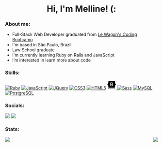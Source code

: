  <h1 align="center">Hi, I'm Melline! (:</h1>

<h3 align="left">About me:</h3>

- Full-Stack Web Developer graduated from [Le Wagon's Coding Bootcamp](https://www.lewagon.com/)
- I'm based in São Paulo, Brazil
- Law School graduate
- I'm currently learning Ruby on Rails and JavaScript
- I’m interested in learn more about code

<h3 align="left">Skills:</h3>
<a href="https://www.ruby-lang.org/en/" target="_blank" rel="noreferrer"><img src="https://raw.githubusercontent.com/danielcranney/readme-generator/main/public/icons/skills/ruby-colored.svg" width="28" height="28" alt="Ruby" /></a>
<a href="https://developer.mozilla.org/en-US/docs/Web/JavaScript" target="_blank" rel="noreferrer"><img src="https://raw.githubusercontent.com/danielcranney/readme-generator/main/public/icons/skills/javascript-colored.svg" width="28" height="28" alt="JavaScript" /></a>
<a href="https://jquery.com/" target="_blank" rel="noreferrer"><img src="https://raw.githubusercontent.com/danielcranney/readme-generator/main/public/icons/skills/jquery-colored.svg" width="28" height="28" alt="JQuery" /></a>
<a href="https://www.w3.org/TR/CSS/#css" target="_blank" rel="noreferrer"><img src="https://raw.githubusercontent.com/danielcranney/readme-generator/main/public/icons/skills/css3-colored.svg" width="28" height="28" alt="CSS3" /></a>
<a href="https://developer.mozilla.org/en-US/docs/Glossary/HTML5" target="_blank" rel="noreferrer"><img src="https://raw.githubusercontent.com/danielcranney/readme-generator/main/public/icons/skills/html5-colored.svg" width="28" height="28" alt="HTML5" /></a>
<a href="https://getbootstrap.com" target="_blank" rel="noreferrer"> <img src="https://raw.githubusercontent.com/devicons/devicon/master/icons/bootstrap/bootstrap-plain-wordmark.svg" alt="bootstrap" width="29" height="29"/> </a>
<a href="https://sass-lang.com/" target="_blank" rel="noreferrer"><img src="https://raw.githubusercontent.com/danielcranney/readme-generator/main/public/icons/skills/sass-colored.svg" width="28" height="28" alt="Sass" /></a>
<a href="https://www.mysql.com/" target="_blank" rel="noreferrer"><img src="https://raw.githubusercontent.com/danielcranney/readme-generator/main/public/icons/skills/mysql-colored.svg" width="28" height="28" alt="MySQL" /></a>
<a href="https://www.postgresql.org/" target="_blank" rel="noreferrer"><img src="https://raw.githubusercontent.com/danielcranney/readme-generator/main/public/icons/skills/postgresql-colored.svg" width="28" height="28" alt="PostgreSQL" />
</a>

<br>
<h3 align="left">Socials:</h3>
 <a href="https://www.linkedin.com/in/mellineprado/" target="_blank"><img src="https://img.shields.io/badge/-LinkedIn-8B7B8B?style=for-the-badge&logo=linkedin&logoColor=white"></a>
    <a href="https://www.instagram.com/pradomelline/" target="_blank"><img src="https://img.shields.io/badge/-Instagram-8B7B8B?style=for-the-badge&logo=instagram&logoColor=white"></a>

<br>
<h3 align="left">Stats:</h3>
<div style="display: inline_block">
   <img height="164em" src="https://github-readme-stats.vercel.app/api?username=mellineprado&count_private=true?&bg_color=FFFFF&text_color=000000F&title_color=8B7B8B"></a>  	    <img align="right"src="https://github-readme-stats.vercel.app/api/top-langs/?username=mellineprado&layout=compact&bg_color=FFFFF&text_color=000000F&title_color=8B7B8B"></a>
</div>
